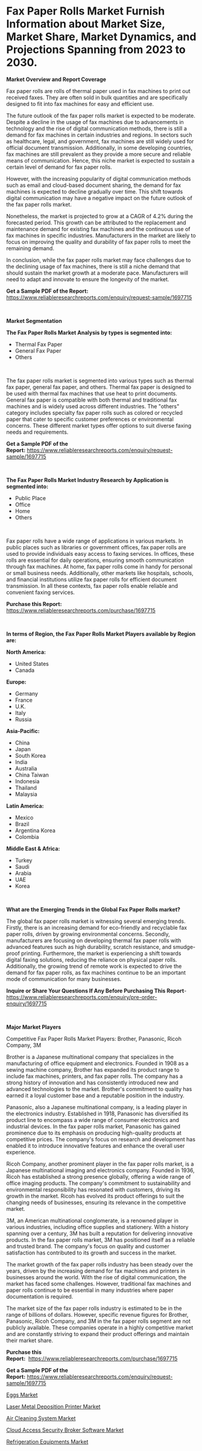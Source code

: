 <p><h1>Fax Paper Rolls Market Furnish Information about Market Size, Market Share, Market Dynamics, and Projections Spanning from 2023 to 2030.</h1></p><p><strong>Market Overview and Report Coverage</strong></p>
<p><p>Fax paper rolls are rolls of thermal paper used in fax machines to print out received faxes. They are often sold in bulk quantities and are specifically designed to fit into fax machines for easy and efficient use.</p><p>The future outlook of the fax paper rolls market is expected to be moderate. Despite a decline in the usage of fax machines due to advancements in technology and the rise of digital communication methods, there is still a demand for fax machines in certain industries and regions. In sectors such as healthcare, legal, and government, fax machines are still widely used for official document transmission. Additionally, in some developing countries, fax machines are still prevalent as they provide a more secure and reliable means of communication. Hence, this niche market is expected to sustain a certain level of demand for fax paper rolls.</p><p>However, with the increasing popularity of digital communication methods such as email and cloud-based document sharing, the demand for fax machines is expected to decline gradually over time. This shift towards digital communication may have a negative impact on the future outlook of the fax paper rolls market.</p><p>Nonetheless, the market is projected to grow at a CAGR of 4.2% during the forecasted period. This growth can be attributed to the replacement and maintenance demand for existing fax machines and the continuous use of fax machines in specific industries. Manufacturers in the market are likely to focus on improving the quality and durability of fax paper rolls to meet the remaining demand.</p><p>In conclusion, while the fax paper rolls market may face challenges due to the declining usage of fax machines, there is still a niche demand that should sustain the market growth at a moderate pace. Manufacturers will need to adapt and innovate to ensure the longevity of the market.</p></p>
<p><strong>Get a Sample PDF of the Report:</strong> <a href="https://www.reliableresearchreports.com/enquiry/request-sample/1697715">https://www.reliableresearchreports.com/enquiry/request-sample/1697715</a></p>
<p>&nbsp;</p>
<p><strong>Market Segmentation</strong></p>
<p><strong>The Fax Paper Rolls Market Analysis by types is segmented into:</strong></p>
<p><ul><li>Thermal Fax Paper</li><li>General Fax Paper</li><li>Others</li></ul></p>
<p>&nbsp;</p>
<p><p>The fax paper rolls market is segmented into various types such as thermal fax paper, general fax paper, and others. Thermal fax paper is designed to be used with thermal fax machines that use heat to print documents. General fax paper is compatible with both thermal and traditional fax machines and is widely used across different industries. The "others" category includes specialty fax paper rolls such as colored or recycled paper that cater to specific customer preferences or environmental concerns. These different market types offer options to suit diverse faxing needs and requirements.</p></p>
<p><strong>Get a Sample PDF of the Report:</strong>&nbsp;<a href="https://www.reliableresearchreports.com/enquiry/request-sample/1697715">https://www.reliableresearchreports.com/enquiry/request-sample/1697715</a></p>
<p>&nbsp;</p>
<p><strong>The Fax Paper Rolls Market Industry Research by Application is segmented into:</strong></p>
<p><ul><li>Public Place</li><li>Office</li><li>Home</li><li>Others</li></ul></p>
<p>&nbsp;</p>
<p><p>Fax paper rolls have a wide range of applications in various markets. In public places such as libraries or government offices, fax paper rolls are used to provide individuals easy access to faxing services. In offices, these rolls are essential for daily operations, ensuring smooth communication through fax machines. At home, fax paper rolls come in handy for personal or small business needs. Additionally, other markets like hospitals, schools, and financial institutions utilize fax paper rolls for efficient document transmission. In all these contexts, fax paper rolls enable reliable and convenient faxing services.</p></p>
<p><strong>Purchase this Report:</strong>&nbsp; <a href="https://www.reliableresearchreports.com/purchase/1697715">https://www.reliableresearchreports.com/purchase/1697715</a></p>
<p>&nbsp;</p>
<p><strong>In terms of Region, the Fax Paper Rolls Market Players available by Region are:</strong></p>
<p>
    <p> <strong> North America: </strong>
        <ul>
            <li>United States</li>
            <li>Canada</li>
        </ul>
        </p> 
    <p> <strong> Europe: </strong>
        <ul>
            <li>Germany</li>
            <li>France</li>
            <li>U.K.</li>
            <li>Italy</li>
            <li>Russia</li>
        </ul>
        </p> 
    <p> <strong> Asia-Pacific: </strong>
        <ul>
            <li>China</li>
            <li>Japan</li>
            <li>South Korea</li>
            <li>India</li>
            <li>Australia</li>
            <li>China Taiwan</li>
            <li>Indonesia</li>
            <li>Thailand</li>
            <li>Malaysia</li>
        </ul>
        </p> 
    <p> <strong> Latin America: </strong>
        <ul>
            <li>Mexico</li>
            <li>Brazil</li>
            <li>Argentina Korea</li>
            <li>Colombia</li>
        </ul>
        </p> 
    <p> <strong> Middle East & Africa: </strong>
        <ul>
            <li>Turkey</li>
            <li>Saudi</li>
            <li>Arabia</li>
            <li>UAE</li>
            <li>Korea</li>
        </ul>
    </p>
    </p>
<p>&nbsp;</p>
<p><strong>What are the Emerging Trends in the Global Fax Paper Rolls market?</strong></p>
<p><p>The global fax paper rolls market is witnessing several emerging trends. Firstly, there is an increasing demand for eco-friendly and recyclable fax paper rolls, driven by growing environmental concerns. Secondly, manufacturers are focusing on developing thermal fax paper rolls with advanced features such as high durability, scratch resistance, and smudge-proof printing. Furthermore, the market is experiencing a shift towards digital faxing solutions, reducing the reliance on physical paper rolls. Additionally, the growing trend of remote work is expected to drive the demand for fax paper rolls, as fax machines continue to be an important mode of communication for many businesses.</p></p>
<p><strong>Inquire or Share Your Questions If Any Before Purchasing This Report</strong>- <a href="https://www.reliableresearchreports.com/enquiry/pre-order-enquiry/1697715">https://www.reliableresearchreports.com/enquiry/pre-order-enquiry/1697715</a></p>
<p>&nbsp;</p>
<p><strong>Major Market Players</strong></p>
<p><p>Competitive Fax Paper Rolls Market Players: Brother, Panasonic, Ricoh Company, 3M</p><p>Brother is a Japanese multinational company that specializes in the manufacturing of office equipment and electronics. Founded in 1908 as a sewing machine company, Brother has expanded its product range to include fax machines, printers, and fax paper rolls. The company has a strong history of innovation and has consistently introduced new and advanced technologies to the market. Brother's commitment to quality has earned it a loyal customer base and a reputable position in the industry.</p><p>Panasonic, also a Japanese multinational company, is a leading player in the electronics industry. Established in 1918, Panasonic has diversified its product line to encompass a wide range of consumer electronics and industrial devices. In the fax paper rolls market, Panasonic has gained prominence due to its emphasis on producing high-quality products at competitive prices. The company's focus on research and development has enabled it to introduce innovative features and enhance the overall user experience.</p><p>Ricoh Company, another prominent player in the fax paper rolls market, is a Japanese multinational imaging and electronics company. Founded in 1936, Ricoh has established a strong presence globally, offering a wide range of office imaging products. The company's commitment to sustainability and environmental responsibility has resonated with customers, driving its growth in the market. Ricoh has evolved its product offerings to suit the changing needs of businesses, ensuring its relevance in the competitive market.</p><p>3M, an American multinational conglomerate, is a renowned player in various industries, including office supplies and stationery. With a history spanning over a century, 3M has built a reputation for delivering innovative products. In the fax paper rolls market, 3M has positioned itself as a reliable and trusted brand. The company's focus on quality and customer satisfaction has contributed to its growth and success in the market.</p><p>The market growth of the fax paper rolls industry has been steady over the years, driven by the increasing demand for fax machines and printers in businesses around the world. With the rise of digital communication, the market has faced some challenges. However, traditional fax machines and paper rolls continue to be essential in many industries where paper documentation is required.</p><p>The market size of the fax paper rolls industry is estimated to be in the range of billions of dollars. However, specific revenue figures for Brother, Panasonic, Ricoh Company, and 3M in the fax paper rolls segment are not publicly available. These companies operate in a highly competitive market and are constantly striving to expand their product offerings and maintain their market share.</p></p>
<p><strong>Purchase this Report:</strong>&nbsp;&nbsp;<a href="https://www.reliableresearchreports.com/purchase/1697715">https://www.reliableresearchreports.com/purchase/1697715</a></p>
<p></p>
<p><strong>Get a Sample PDF of the Report:</strong>&nbsp;<a href="https://www.reliableresearchreports.com/enquiry/request-sample/1697715">https://www.reliableresearchreports.com/enquiry/request-sample/1697715</a></p>
<p><p><a href="https://medium.com/@mayrussel1912/eggs-market-size-growth-forecast-2023-2030-2b6f92bcd17e">Eggs Market</a></p><p><a href="https://www.linkedin.com/pulse/laser-metal-deposition-printer-market-size-growth-forecast/">Laser Metal Deposition Printer Market</a></p><p><a href="https://github.com/rahu1506/Market-Research-Report-List-1/blob/main/air-cleaning-system-market.md">Air Cleaning System Market</a></p><p><a href="https://www.linkedin.com/pulse/cloud-access-security-broker-software-market-challenges/">Cloud Access Security Broker Software Market</a></p><p><a href="https://github.com/rahu1505/Market-Research-Report-List-1/blob/main/refrigeration-equipments-market.md">Refrigeration Equipments Market</a></p></p>